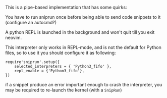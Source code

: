 This is a pipe-based implementation that has some quirks:


You have to run sniprun once before being able to send code snippets to it (configure an autocmd?)

A python REPL is launched in the background and won't quit till you exit neovim.


This interpreter only works in REPL-mode, and is not the default for Python files, so to use it you should configure it as following:


```
require'sniprun'.setup({
    selected_interpreters = { 'Python3_fifo' },
    repl_enable = {'Python3_fifo'},
})
```

if a snippet produce an error important enough to crash the interpreter, you may be required to re-launch the kernel (with a `SnipRun`)

